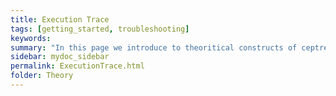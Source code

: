 ```yaml
---
title: Execution Trace
tags: [getting_started, troubleshooting]
keywords:
summary: "In this page we introduce to theoritical constructs of ceptre language - Execution Trace"
sidebar: mydoc_sidebar
permalink: ExecutionTrace.html
folder: Theory
---
```


